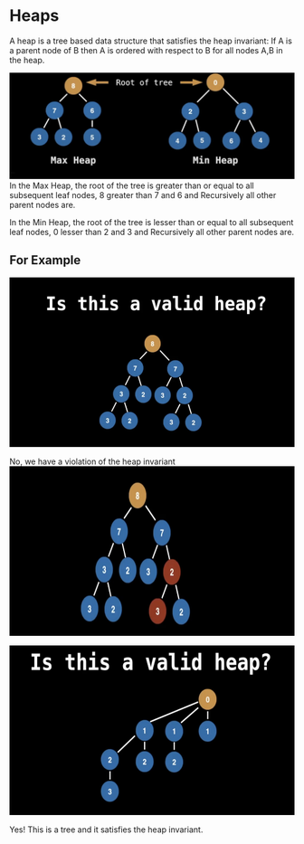 # Heaps

A heap is a tree based data structure that satisfies the heap invariant: If A is a parent node of B then A is ordered with respect to B for all nodes A,B in the heap.

  <img src="/Assets/1.png" width="900" />
In the Max Heap, the root of the tree is greater than or equal to all subsequent leaf nodes, 8 greater than 7 and 6 and Recursively all other parent nodes are.

In the Min Heap, the root of the tree is lesser than or equal to all subsequent leaf nodes, 0 lesser than 2 and 3 and Recursively all other parent nodes are.

## For Example

  <img src="/Assets/2.png" width="600" height = "300"/>

No, we have a violation of the heap invariant
    <img src="/Assets/3.png" width="600" height = "300" />

  <img src="/Assets/4.png" width="600" height = "300"/>

Yes! This is a tree and it satisfies the heap invariant.

